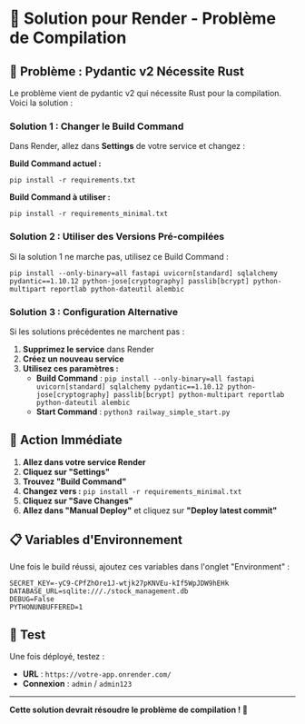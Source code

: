 # 🔧 Solution pour Render - Problème de Compilation

## 🚨 Problème : Pydantic v2 Nécessite Rust

Le problème vient de pydantic v2 qui nécessite Rust pour la compilation. Voici la solution :

### **Solution 1 : Changer le Build Command**

Dans Render, allez dans **Settings** de votre service et changez :

**Build Command actuel :**
```
pip install -r requirements.txt
```

**Build Command à utiliser :**
```
pip install -r requirements_minimal.txt
```

### **Solution 2 : Utiliser des Versions Pré-compilées**

Si la solution 1 ne marche pas, utilisez ce Build Command :

```
pip install --only-binary=all fastapi uvicorn[standard] sqlalchemy pydantic==1.10.12 python-jose[cryptography] passlib[bcrypt] python-multipart reportlab python-dateutil alembic
```

### **Solution 3 : Configuration Alternative**

Si les solutions précédentes ne marchent pas :

1. **Supprimez le service** dans Render
2. **Créez un nouveau service**
3. **Utilisez ces paramètres :**
   - **Build Command** : `pip install --only-binary=all fastapi uvicorn[standard] sqlalchemy pydantic==1.10.12 python-jose[cryptography] passlib[bcrypt] python-multipart reportlab python-dateutil alembic`
   - **Start Command** : `python3 railway_simple_start.py`

## 🎯 **Action Immédiate**

1. **Allez dans votre service Render**
2. **Cliquez sur "Settings"**
3. **Trouvez "Build Command"**
4. **Changez vers :** `pip install -r requirements_minimal.txt`
5. **Cliquez sur "Save Changes"**
6. **Allez dans "Manual Deploy"** et cliquez sur **"Deploy latest commit"**

## 📋 **Variables d'Environnement**

Une fois le build réussi, ajoutez ces variables dans l'onglet "Environment" :

```
SECRET_KEY=-yC9-CPfZhOre1J-wtjk27pKNVEu-kIf5WpJDW9hEHk
DATABASE_URL=sqlite:///./stock_management.db
DEBUG=False
PYTHONUNBUFFERED=1
```

## 🧪 **Test**

Une fois déployé, testez :
- **URL** : `https://votre-app.onrender.com/`
- **Connexion** : `admin` / `admin123`

---

**Cette solution devrait résoudre le problème de compilation ! 🚀**
